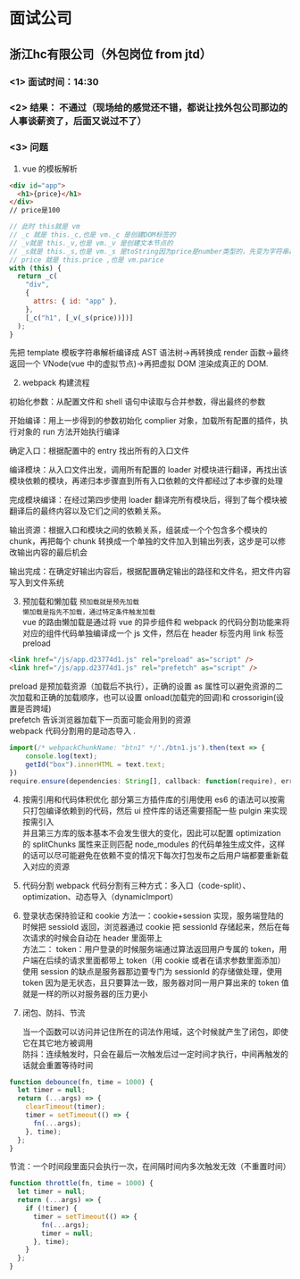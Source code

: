# 面试公司

## 浙江hc有限公司（外包岗位 from jtd）

### <1> 面试时间：14:30

### <2> 结果： 不通过（现场给的感觉还不错，都说让找外包公司那边的人事谈薪资了，后面又说过不了）

### <3> 问题

1. vue 的模板解析

```html
<div id="app">
  <h1>{price}</h1>
</div>
// price是100
```

```js
// 此时 this就是 vm
// _c 就是 this._c,也是 vm._c 是创建DOM标签的
// _v就是 this._v,也是 vm._v 是创建文本节点的
// _s就是 this._s,也是 vm._s 是toString因为price是number类型的，先变为字符串再创建文本节点
// price 就是 this.price ,也是 vm.parice
with (this) {
  return _c(
    "div",
    {
      attrs: { id: "app" },
    },
    [_c("h1", [_v(_s(price))])]
  );
}
```

先把 template 模板字符串解析编译成 AST 语法树->再转换成 render 函数->最终返回一个 VNode(vue 中的虚拟节点)->再把虚拟 DOM 渲染成真正的 DOM.

2. webpack 构建流程

初始化参数：从配置文件和 shell 语句中读取与合并参数，得出最终的参数

开始编译：用上一步得到的参数初始化 complier 对象，加载所有配置的插件，执行对象的 run 方法开始执行编译

确定入口：根据配置中的 entry 找出所有的入口文件

编译模块：从入口文件出发，调用所有配置的 loader 对模块进行翻译，再找出该模块依赖的模块，再递归本步骤直到所有入口依赖的文件都经过了本步骤的处理

完成模块编译：在经过第四步使用 loader 翻译完所有模块后，得到了每个模块被翻译后的最终内容以及它们之间的依赖关系。

输出资源：根据入口和模块之间的依赖关系，组装成一个个包含多个模块的 chunk，再把每个 chunk 转换成一个单独的文件加入到输出列表，这步是可以修改输出内容的最后机会

输出完成：在确定好输出内容后，根据配置确定输出的路径和文件名，把文件内容写入到文件系统

3. 预加载和懒加载
   `预加载就是预先加载`  
   `懒加载是指先不加载，通过特定条件触发加载`  
   vue 的路由懒加载是通过将 vue 的异步组件和 webpack 的代码分割功能来将对应的组件代码单独编译成一个 js 文件，然后在 header 标签内用 link 标签 preload

```html
<link href="/js/app.d23774d1.js" rel="preload" as="script" />
<link href="/js/app.d23774d1.js" rel="prefetch" as="script" />
```

preload 是预加载资源（加载后不执行），正确的设置 as 属性可以避免资源的二次加载和正确的加载顺序，也可以设置 onload(加载完的回调)和 crossorigin(设置是否跨域)  
prefetch 告诉浏览器加载下一页面可能会用到的资源  
webpack 代码分割用的是动态导入 .

```js
import(/* webpackChunkName: "btn1" */'./btn1.js').then(text => {
    console.log(text);
    getId("box").innerHTML = text.text;
})
require.ensure(dependencies: String[], callback: function(require), errorCallback: function(error), chunkName: String)
```

4. 按需引用和代码体积优化
   部分第三方插件库的引用使用 es6 的语法可以按需只打包编译依赖到的代码，然后 ui 控件库的话还需要搭配一些 pulgin 来实现按需引入  
   并且第三方库的版本基本不会发生很大的变化，因此可以配置 optimization 的 splitChunks 属性来正则匹配 node_modules 的代码单独生成文件，这样的话可以尽可能避免在依赖不变的情况下每次打包发布之后用户端都要重新载入对应的资源
5. 代码分割
   webpack 代码分割有三种方式：多入口（code-split）、optimization、动态导入（dynamicImport）
6. 登录状态保持验证和 cookie
   方法一：cookie+session 实现，服务端登陆的时候把 sessioId 返回，浏览器通过 cookie 把 sessionId 存储起来，然后在每次请求的时候会自动在 header 里面带上  
   方法二： token：用户登录的时候服务端通过算法返回用户专属的 token，用户端在后续的请求里面都带上 token（用 cookie 或者在请求参数里面添加）
   使用 session 的缺点是服务器那边要专门为 sessionId 的存储做处理，使用 token 因为是无状态，且只要算法一致，服务器对同一用户算出来的 token 值就是一样的所以对服务器的压力更小
7. 闭包、防抖、节流

   当一个函数可以访问并记住所在的词法作用域，这个时候就产生了闭包，即使它在其它地方被调用  
   防抖：连续触发时，只会在最后一次触发后过一定时间才执行，中间再触发的话就会重置等待时间

```js
function debounce(fn, time = 1000) {
  let timer = null;
  return (...args) => {
    clearTimeout(timer);
    timer = setTimeout(() => {
      fn(...args);
    }, time);
  };
}
```

节流：一个时间段里面只会执行一次，在间隔时间内多次触发无效（不重置时间）

```js
function throttle(fn, time = 1000) {
  let timer = null;
  return (...args) => {
    if (!timer) {
      timer = setTimeout(() => {
        fn(...args);
        timer = null;
      }, time);
    }
  };
}
```

